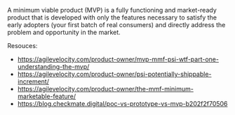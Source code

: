 
A minimum viable product (MVP) is a fully functioning and market-ready product that is developed with only the features necessary to satisfy the early adopters (your first batch of real consumers) and directly address the problem and opportunity in the market.

Resouces:
- https://agilevelocity.com/product-owner/mvp-mmf-psi-wtf-part-one-understanding-the-mvp/
- https://agilevelocity.com/product-owner/psi-potentially-shippable-increment/
- https://agilevelocity.com/product-owner/the-mmf-minimum-marketable-feature/
- https://blog.checkmate.digital/poc-vs-prototype-vs-mvp-b202f2f70506
